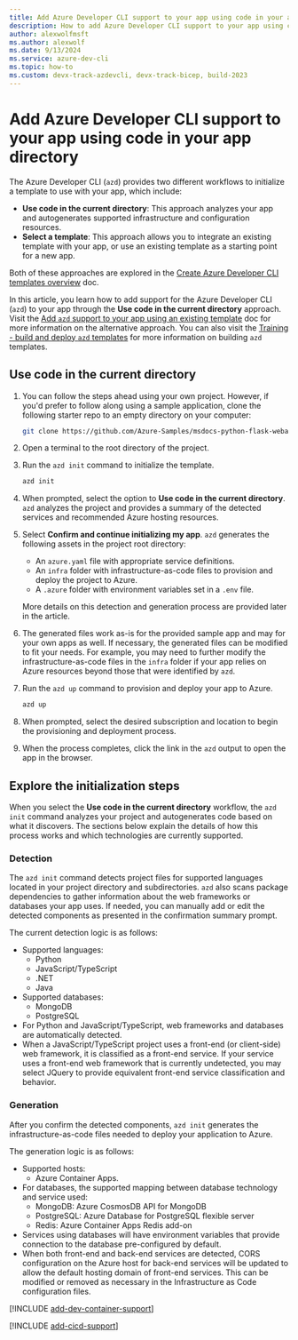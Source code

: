 ```yaml
---
title: Add Azure Developer CLI support to your app using code in your app directory
description: How to add Azure Developer CLI support to your app using code in your app directory
author: alexwolfmsft
ms.author: alexwolf
ms.date: 9/13/2024
ms.service: azure-dev-cli
ms.topic: how-to
ms.custom: devx-track-azdevcli, devx-track-bicep, build-2023
---
```


# Add Azure Developer CLI support to your app using code in your app directory

The Azure Developer CLI (`azd`) provides two different workflows to initialize a template to use with your app, which include:

- **Use code in the current directory**: This approach analyzes your app and autogenerates supported infrastructure and configuration resources.
- **Select a template**: This approach allows you to integrate an existing template with your app, or use an existing template as a starting point for a new app.

Both of these approaches are explored in the [Create Azure Developer CLI templates overview](make-azd-compatible.md) doc.

In this article, you learn how to add support for the Azure Developer CLI (`azd`) to your app through the **Use code in the current directory** approach. Visit the [Add `azd` support to your app using an existing template](start-with-existing-template.md) doc for more information on the alternative approach. You can also visit the [Training - build and deploy `azd` templates](/training/paths/azure-developer-cli) for more information on building `azd` templates.

## Use code in the current directory

1. You can follow the steps ahead using your own project. However, if you'd prefer to follow along using a sample application, clone the following starter repo to an empty directory on your computer:

    ```bash
    git clone https://github.com/Azure-Samples/msdocs-python-flask-webapp-quickstart
    ```

1. Open a terminal to the root directory of the project.

1. Run the `azd init` command to initialize the template.

    ```bash
    azd init
    ```

1. When prompted, select the option to **Use code in the current directory**. `azd` analyzes the project and provides a summary of the detected services and recommended Azure hosting resources.

1. Select **Confirm and continue initializing my app**. `azd` generates the following assets in the project root directory:

    * An `azure.yaml` file with appropriate service definitions.
    * An `infra` folder with infrastructure-as-code files to provision and deploy the project to Azure.
    * A `.azure` folder with environment variables set in a `.env` file.

    More details on this detection and generation process are provided later in the article.

1. The generated files work as-is for the provided sample app and may for your own apps as well. If necessary, the generated files can be modified to fit your needs. For example, you may need to further modify the infrastructure-as-code files in the `infra` folder if your app relies on Azure resources beyond those that were identified by `azd`.

1. Run the `azd up` command to provision and deploy your app to Azure.

    ```bash
    azd up
    ```

1. When prompted, select the desired subscription and location to begin the provisioning and deployment process.

1. When the process completes, click the link in the `azd` output to open the app in the browser.

## Explore the initialization steps

When you select the **Use code in the current directory** workflow, the `azd init` command analyzes your project and autogenerates code based on what it discovers. The sections below explain the details of how this process works and which technologies are currently supported.

### Detection

The `azd init` command detects project files for supported languages located in your project directory and subdirectories. `azd` also scans package dependencies to gather information about the web frameworks or databases your app uses. If needed, you can manually add or edit the detected components as presented in the confirmation summary prompt.

The current detection logic is as follows:

- Supported languages:
    -  Python
    - JavaScript/TypeScript
    - .NET
    - Java
- Supported databases:
    - MongoDB
    - PostgreSQL
- For Python and JavaScript/TypeScript, web frameworks and databases are automatically detected.
- When a JavaScript/TypeScript project uses a front-end (or client-side) web framework, it is classified as a front-end service. If your service uses a front-end web framework that is currently undetected, you may select JQuery to provide equivalent front-end service classification and behavior.

### Generation

After you confirm the detected components, `azd init` generates the infrastructure-as-code files needed to deploy your application to Azure.

The generation logic is as follows:

- Supported hosts:
    - Azure Container Apps.
- For databases, the supported mapping between database technology and service used:
    - MongoDB: Azure CosmosDB API for MongoDB
    - PostgreSQL: Azure Database for PostgreSQL flexible server
    - Redis: Azure Container Apps Redis add-on
- Services using databases will have environment variables that provide connection to the database pre-configured by default.
- When both front-end and back-end services are detected, CORS configuration on the Azure host for back-end services will be updated to allow the default hosting domain of front-end services. This can be modified or removed as necessary in the Infrastructure as Code configuration files.

[!INCLUDE [add-dev-container-support](includes/add-dev-container-support.md)]

[!INCLUDE [add-cicd-support](includes/add-cicd-support.md)]
